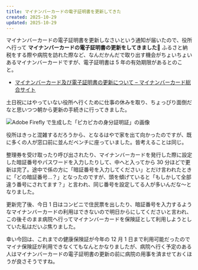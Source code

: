 ```yaml
---
title: マイナンバーカードの電子証明書を更新してきた
created: 2025-10-29
updated: 2025-10-29
---
```


マイナンバーカードの電子証明書を更新しなさいという通知が届いたので、役所へ行って **マイナンバーカードの電子証明書の更新をしてきました🪪** ふるさと納税をする際や病院を訪れた際など、なんだかんだで取り出す機会がちょいちょいあるマイナンバーカードですが、電子証明書は 5 年の有効期限があるとのこと。

- [マイナンバーカード及び電子証明書の更新について – マイナンバーカード総合サイト](https://www.kojinbango-card.go.jp/220401_2/)

土日祝にはやっていない役所へ行くために仕事の休みを取り、ちょっぴり面倒だなと思いつつ朝から更新の手続きに行ってきました。

![Adobe Firefly で生成した「ピカピカの身分証明証」の画像](d299ce5c-0b36-48f0-09a1-1e16b2505300)

役所はきっと混雑するだろうから、となるはやで家を出て向かったのですが、既に多くの人が窓口前に並んだベンチに座っていました。皆考えることは同じ。

整理券を受け取ったり呼び出されたり、マイナンバーカードを発行した際に設定した暗証番号やパスワードを入力したりして、中へと入ってから 30 分ほどで更新は完了。途中で係の方に「暗証番号を入力してください」とだけ言われたときに「どの暗証番号…？」となったのですが、頭を傾げていると「もしかして全部違う番号にされてます？」と言われ、同じ番号を設定してる人が多いんだな～となりました。

更新完了後、今日 1 日はコンビニで住民票を出したり、暗証番号を入力するようなマイナンバーカードの利用はできないので明日からにしてくださいと言われ、この後そのまま病院へ行ってマイナンバーカードを保険証として利用しようとしていた私はだいぶ焦りました。

幸い今回は、これまでの健康保険証が今年の 12 月 1 日まで利用可能だったのでマイナ保険証が利用できなくてもなんとかなりましたが、病院へ行く予定のある人はマイナンバーカードの電子証明書の更新の前に病院の用事を済ませておくほうが良さそうですね。
